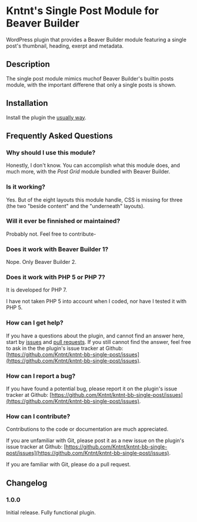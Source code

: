 # Kntnt's Single Post Module for Beaver Builder

WordPress plugin that provides a Beaver Builder module featuring a single post's thumbnail, heading, exerpt and metadata.

## Description

The single post module mimics muchof Beaver Builder's builtin posts module, with the important differene that only a single posts is shown.

## Installation

Install the plugin the [usually way](https://codex.wordpress.org/Managing_Plugins#Installing_Plugins).

## Frequently Asked Questions

### Why should I use this module?

Honestly, I don't know. You can accomplish what this module does, and much more, with the *Post Grid* module bundled with Beaver Builder.

### Is it working?

Yes. But of the eight layouts this module handle, CSS is missing for three (the two "beside content" and the "underneath" layouts).

### Will it ever be finnished or maintained?

Probably not. Feel free to contribute-

### Does it work with Beaver Builder 1?

Nope. Only Beaver Builder 2.

### Does it work with PHP 5 or PHP 7?

It is developed for PHP 7.

I have not taken PHP 5 into account when I coded, nor have I tested it with PHP 5.

### How can I get help?

If you have a questions about the plugin, and cannot find an answer here, start by [issues](https://github.com/Kntnt/kntnt-bb-single-post/issues) and [pull requests](https://github.com/Kntnt/kntnt-bb-single-post/pulls). If you still cannot find the answer, feel free to ask in the the plugin's issue tracker at Github: [https://github.com/Kntnt/kntnt-bb-single-post/issues](https://github.com/Kntnt/kntnt-bb-single-post/issues).

### How can I report a bug?

If you have found a potential bug, please report it on the plugin's issue tracker at Github: [https://github.com/Kntnt/kntnt-bb-single-post/issues](https://github.com/Kntnt/kntnt-bb-single-post/issues).

### How can I contribute?

Contributions to the code or documentation are much appreciated.

If you are unfamiliar with Git, please post it as a new issue on the plugin's issue tracker at Github: [https://github.com/Kntnt/kntnt-bb-single-post/issues](https://github.com/Kntnt/kntnt-bb-single-post/issues).

If you are familiar with Git, please do a pull request.

## Changelog

### 1.0.0

Initial release. Fully functional plugin.
